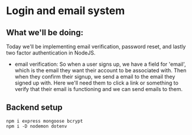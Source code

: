 # Login and email system

## What we'll be doing:
Today we'll be implementing email verification, password reset, and lastly two factor authentication in NodeJS. 
- email verification: So when a user signs up, we have a field for 'email', which is the email they want their account to be associated with. Then when they confirm their signup, we send a email to the email they signed up with. Here we'll need them to click a link or something to verify that their email is functioning and we can send emails to them.


## Backend setup
```
npm i express mongoose bcrypt
npm i -D nodemon dotenv
```